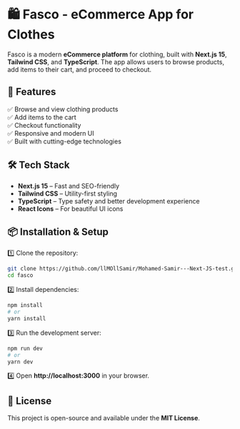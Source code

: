 # 🛍️ Fasco - eCommerce App for Clothes

Fasco is a modern **eCommerce platform** for clothing, built with **Next.js 15**, **Tailwind CSS**, and **TypeScript**. The app allows users to browse products, add items to their cart, and proceed to checkout.

## 🚀 Features

✅ Browse and view clothing products  
✅ Add items to the cart  
✅ Checkout functionality  
✅ Responsive and modern UI  
✅ Built with cutting-edge technologies

## 🛠️ Tech Stack

- **Next.js 15** – Fast and SEO-friendly
- **Tailwind CSS** – Utility-first styling
- **TypeScript** – Type safety and better development experience
- **React Icons** – For beautiful UI icons

## 📦 Installation & Setup

1️⃣ Clone the repository:

```sh
git clone https://github.com/llMOllSamir/Mohamed-Samir---Next-JS-test.git
cd fasco
```

2️⃣ Install dependencies:

```sh
npm install
# or
yarn install
```

3️⃣ Run the development server:

```sh
npm run dev
# or
yarn dev
```

4️⃣ Open **http://localhost:3000** in your browser.

## 📜 License

This project is open-source and available under the **MIT License**.
